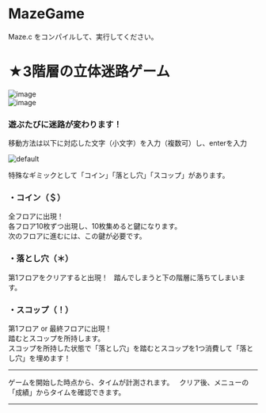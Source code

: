 # MazeGame
Maze.c をコンパイルして、実行してください。

# ★3階層の立体迷路ゲーム  

![image](https://user-images.githubusercontent.com/39206262/39955350-748d2ed2-5608-11e8-809d-81c11351620d.png)  
![image](https://user-images.githubusercontent.com/39206262/39955372-c59a5a0c-5608-11e8-818e-6d0b9a88af94.png)  

### 遊ぶたびに迷路が変わります！  

移動方法は以下に対応した文字（小文字）を入力（複数可）し、enterを入力  

![default](https://user-images.githubusercontent.com/39206262/39955618-cf362204-560c-11e8-8da8-b79abb7821b2.jpg)  

特殊なギミックとして「コイン」「落とし穴」「スコップ」があります。
### ・コイン（＄）  
全フロアに出現！  
各フロア10枚ずつ出現し、10枚集めると鍵になります。  
次のフロアに進むには、この鍵が必要です。  
### ・落とし穴（＊）  
第1フロアをクリアすると出現！  
踏んでしまうと下の階層に落ちてしまいます。  
### ・スコップ（！）  
第1フロア or 最終フロアに出現！  
踏むとスコップを所持します。  
スコップを所持した状態で「落とし穴」を踏むとスコップを1つ消費して「落とし穴」を埋めます！  

***
ゲームを開始した時点から、タイムが計測されます。  
クリア後、メニューの「成績」からタイムを確認できます。  
***
